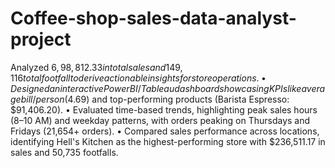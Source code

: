 # Coffee-shop-sales-data-analyst-project
Analyzed $6,98,812.33 in total sales and 149,116 total footfall to derive actionable insights for store operations.
• Designed an interactive Power BI/Tableau dashboard showcasing KPIs like average bill/person ($4.69) and top-performing products (Barista Espresso: $91,406.20).
• Evaluated time-based trends, highlighting peak sales hours (8–10 AM) and weekday patterns, with orders peaking on Thursdays and Fridays (21,654+ orders).
• Compared sales performance across locations, identifying Hell's Kitchen as the highest-performing store with $236,511.17 in sales and 50,735 footfalls.
